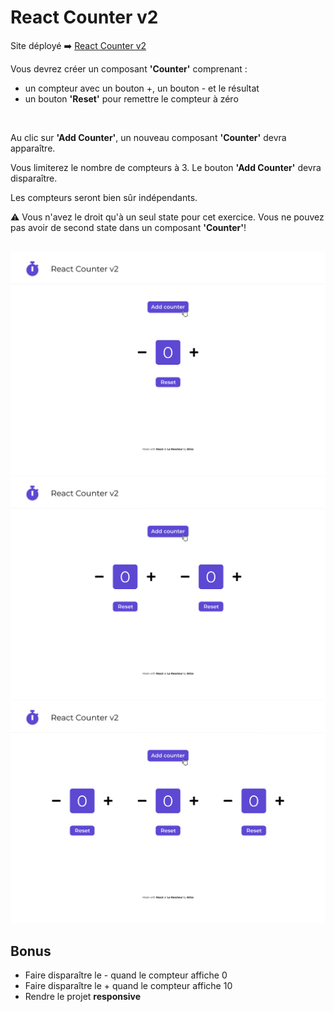 # React Counter v2

Site déployé ➡️ [React Counter v2](https://antancelin-react-counter-v2.netlify.app)

Vous devrez créer un composant **'Counter'** comprenant :

- un compteur avec un bouton +, un bouton - et le résultat
- un bouton **'Reset'** pour remettre le compteur à zéro

<br>

Au clic sur **'Add Counter'**, un nouveau composant **'Counter'** devra apparaître.

Vous limiterez le nombre de compteurs à 3. Le bouton **'Add Counter'** devra disparaître.

Les compteurs seront bien sûr indépendants.

⚠️ Vous n'avez le droit qu'à un seul state pour cet exercice. Vous ne pouvez pas avoir de second state dans un composant **'Counter'**!

<br>

<img src="./src/assets/imgs/counter-v2-01.png">

<br>

<img src="./src/assets/imgs/counter-v2-02.png">

<br>

<img src="./src/assets/imgs/counter-v2-03.png">

## Bonus

- Faire disparaître le - quand le compteur affiche 0
- Faire disparaître le + quand le compteur affiche 10
- Rendre le projet **responsive**
